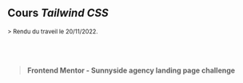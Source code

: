 ## Cours _Tailwind CSS_

<sub> > Rendu du traveil le 20/11/2022.<sub>

<br>
<br>

> **Frontend Mentor - Sunnyside agency landing page challenge**
